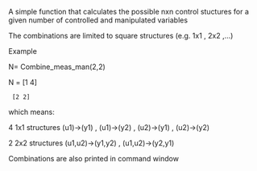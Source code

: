 
A simple function that calculates the possible nxn control stuctures  for a given number of controlled and manipulated variables

The combinations are limited to square structures (e.g. 1x1 , 2x2 ,...)

Example

N= Combine_meas_man(2,2)

N = [1 4]

     [2 2] 
   
which means:

4 1x1 structures (u1)->(y1) , (u1)->(y2) , (u2)->(y1) , (u2)->(y2) 

2 2x2 structures (u1,u2)->(y1,y2) , (u1,u2)->(y2,y1)

Combinations are also printed in command window

